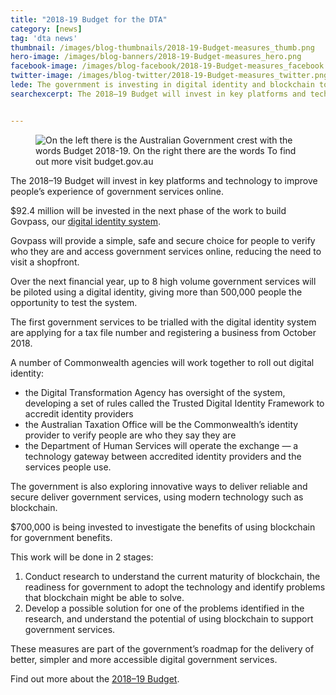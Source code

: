 ```yaml
---
title: "2018-19 Budget for the DTA"
category: [news]
tag: 'dta news'
thumbnail: /images/blog-thumbnails/2018-19-Budget-measures_thumb.png
hero-image: /images/blog-banners/2018-19-Budget-measures_hero.png
facebook-image: /images/blog-facebook/2018-19-Budget-measures_facebook.png
twitter-image: /images/blog-twitter/2018-19-Budget-measures_twitter.png
lede: The government is investing in digital identity and blockchain to help make services simple and easy to use.
searchexcerpt: The 2018–19 Budget will invest in key platforms and technology to improve people’s experience of government services online, including digital identity and blockchain. Information on how the government’s 2018-19 Budget relates to Australia’s digital transformation.


---
```


<figure>
  <img src="{{ site.url }}{{ site.baseurl }}{{ page.hero-image }}" alt="On the left there is the Australian Government crest with the words Budget 2018-19. On the right there are the words To find out more visit budget.gov.au">
</figure>

The 2018–19 Budget will invest in key platforms and technology to improve people’s experience of government services online.

$92.4 million will be invested in the next phase of the work to build Govpass, our [digital identity system](https://beta.dta.gov.au/our-projects/digital-identity).

Govpass will provide a simple, safe and secure choice for people to verify who they are and access government services online, reducing the need to visit a shopfront.

Over the next financial year, up to 8 high volume government services will be piloted using a digital identity, giving more than 500,000 people the opportunity to test the system.

The first government services to be trialled with the digital identity system are applying for a tax file number and registering a business from October 2018.

A number of Commonwealth agencies will work together to roll out digital identity:

- the Digital Transformation Agency has oversight of the system, developing a set of rules called the Trusted Digital Identity Framework to accredit identity providers
- the Australian Taxation Office will be the Commonwealth’s identity provider to verify people are who they say they are
- the Department of Human Services will operate the exchange — a technology gateway between accredited identity providers and the services people use.

The government is also exploring innovative ways to deliver reliable and secure deliver government services, using modern technology such as blockchain.

$700,000 is being invested to investigate the benefits of using blockchain for government benefits.


This work will be done in 2 stages:
1. Conduct research to understand the current maturity of blockchain, the readiness for government to adopt the technology and identify problems that blockchain might be able to solve.
2. Develop a possible solution for one of the problems identified in the research, and understand the potential of using blockchain to support government services.

These measures are part of the government’s roadmap for the delivery of better, simpler and more accessible digital government services.

Find out more about the [2018–19 Budget](https://www.budget.gov.au/).
